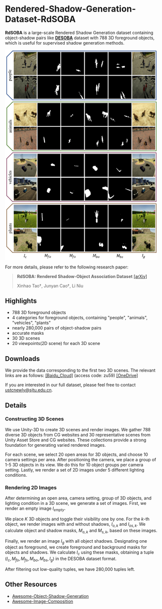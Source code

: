 # Rendered-Shadow-Generation-Dataset-RdSOBA

**RdSOBA** is a large-scale Rendered Shadow Generation dataset containing object-shadow pairs like [**DESOBA**](https://github.com/bcmi/Object-Shadow-Generation-Dataset-DESOBA) dataset with 788 3D foreground objects, which is useful for supervised shadow generation methods.

<img src='examples/dataset.png' align="center" width=1024>

For more details, please refer to the following research paper:

> **RdSOBA: Rendered Shadow-Object Association Dataset**  [[arXiv]](https://arxiv.org/pdf/2306.17358.pdf)<br>
>
> Xinhao Tao†, Junyan Cao†, Li Niu

## Highlights

- 788 3D foreground objects
- 4 categories for foreground objects, containing "people", "animals", "vehicles", "plants"
- nearly 280,000 pairs of object-shadow pairs
- accurate masks
- 30 3D scenes
- 20 viewpoints(2D scene) for each 3D scene

## Downloads
We provide the data corresponding to the first two 3D scenes. The relevant links are as follows: [[Baidu_Cloud]](https://pan.baidu.com/s/1R-qy6qr4pxmMyS0d_28hGA) (access code: zu59) [[OneDrive]](https://1drv.ms/u/s!AoAsEmY10BjHgXBSaIRknROeo_i0?e=prdugm)

If you are interested in our full dataset, please feel free to contact ustcnewly@sjtu.edu.cn.

## Details

### Constructing 3D Scenes
We use Unity-3D to create 3D scenes and render images. We gather 788 diverse 3D objects from CG websites and 30 representative scenes from Unity Asset Store and CG websites. These collections provide a strong foundation for generating varied rendered images.

For each scene, we select 20 open areas for 3D objects, and choose 10 camera settings per area. After positioning the camera, we place a group of 1-5 3D objects in its view. We do this for 10 object groups per camera setting. Lastly, we render a set of 2D images under 5 different lighting conditions.

### Rendering 2D Images
After determining an open area, camera setting, group of 3D objects, and lighting condition in a 3D scene, we generate a set of images. First, we render an empty image $I_{empty}$.

We place $K$ 3D objects and toggle their visibility one by one. For the $k$-th object, we render images with and without shadows, $I_{o,k}$ and $I_{os,k}$. We calculate object and shadow masks, $M_{o,k}$ and $M_{s,k}$, based on these images.

Finally, we render an image $I_g$ with all object shadows. Designating one object as foreground, we create foreground and background masks for objects and shadows. We calculate $I_c$ using these masks, obtaining a tuple $(I_c,M_{fo},M_{fs},M_{bo},M_{bs},I_g)$ in the DESOBA dataset format.

After filtering out low-quality tuples, we have 280,000 tuples left.

## Other Resources

+ [Awesome-Object-Shadow-Generation](https://github.com/bcmi/Awesome-Object-Shadow-Generation)
+ [Awesome-Image-Composition](https://github.com/bcmi/Awesome-Image-Composition)
